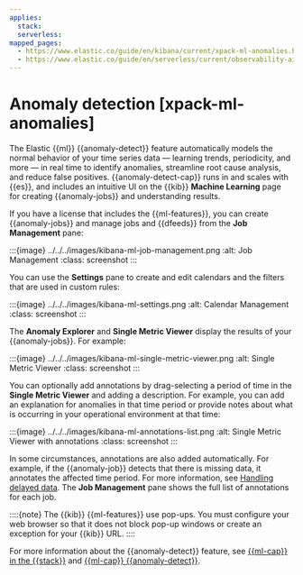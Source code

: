 ```yaml
---
applies:
  stack:
  serverless:
mapped_pages:
  - https://www.elastic.co/guide/en/kibana/current/xpack-ml-anomalies.html
  - https://www.elastic.co/guide/en/serverless/current/observability-aiops-detect-anomalies.html
---
```


# Anomaly detection [xpack-ml-anomalies]

The Elastic {{ml}} {{anomaly-detect}} feature automatically models the normal behavior of your time series data — learning trends, periodicity, and more — in real time to identify anomalies, streamline root cause analysis, and reduce false positives. {{anomaly-detect-cap}} runs in and scales with {{es}}, and includes an intuitive UI on the {{kib}} **Machine Learning** page for creating {{anomaly-jobs}} and understanding results.

If you have a license that includes the {{ml-features}}, you can create {{anomaly-jobs}} and manage jobs and {{dfeeds}} from the **Job Management** pane:

:::{image} ../../../images/kibana-ml-job-management.png
:alt: Job Management
:class: screenshot
:::

You can use the **Settings** pane to create and edit calendars and the filters that are used in custom rules:

:::{image} ../../../images/kibana-ml-settings.png
:alt: Calendar Management
:class: screenshot
:::

The **Anomaly Explorer** and **Single Metric Viewer** display the results of your {{anomaly-jobs}}. For example:

:::{image} ../../../images/kibana-ml-single-metric-viewer.png
:alt: Single Metric Viewer
:class: screenshot
:::

You can optionally add annotations by drag-selecting a period of time in the **Single Metric Viewer** and adding a description. For example, you can add an explanation for anomalies in that time period or provide notes about what is occurring in your operational environment at that time:

:::{image} ../../../images/kibana-ml-annotations-list.png
:alt: Single Metric Viewer with annotations
:class: screenshot
:::

In some circumstances, annotations are also added automatically. For example, if the {{anomaly-job}} detects that there is missing data, it annotates the affected time period. For more information, see [Handling delayed data](../anomaly-detection/ml-delayed-data-detection.md). The **Job Management** pane shows the full list of annotations for each job.

::::{note}
The {{kib}} {{ml-features}} use pop-ups. You must configure your web browser so that it does not block pop-up windows or create an exception for your {{kib}} URL.
::::

For more information about the {{anomaly-detect}} feature, see [{{ml-cap}} in the {{stack}}](https://www.elastic.co/what-is/elastic-stack-machine-learning) and [{{ml-cap}} {{anomaly-detect}}](../anomaly-detection.md).
